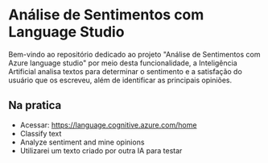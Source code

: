 # Análise de Sentimentos com Language Studio

Bem-vindo ao repositório dedicado ao projeto "Análise de Sentimentos com Azure language studio" por meio desta funcionalidade, a Inteligência Artificial analisa textos para determinar o sentimento e a satisfação do usuário que os escreveu, além de identificar as principais opiniões.

## Na pratica

- Acessar: https://language.cognitive.azure.com/home
- Classify text
- Analyze sentiment and mine opinions
- Utilizarei um texto criado por outra IA para testar


